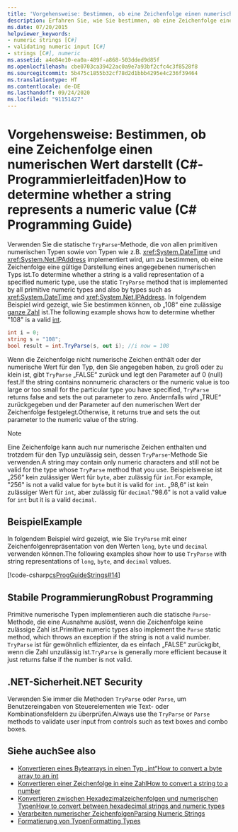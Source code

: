 ```yaml
---
title: 'Vorgehensweise: Bestimmen, ob eine Zeichenfolge einen numerischen Wert darstellt (C#-Programmierleitfaden)'
description: Erfahren Sie, wie Sie bestimmen, ob eine Zeichenfolge eine gültige Darstellung eines angegebenen numerischen Typs ist. Hier finden Sie Codebeispiele und weitere Ressourcen.
ms.date: 07/20/2015
helpviewer_keywords:
- numeric strings [C#]
- validating numeric input [C#]
- strings [C#], numeric
ms.assetid: a4e84e10-ea0a-489f-a868-503dded9d85f
ms.openlocfilehash: cbe0703ca39422ac0a9e7a93bf2cfc4c3f8528f8
ms.sourcegitcommit: 5b475c1855b32cf78d2d1bbb4295e4c236f39464
ms.translationtype: HT
ms.contentlocale: de-DE
ms.lasthandoff: 09/24/2020
ms.locfileid: "91151427"
---
```

# <a name="how-to-determine-whether-a-string-represents-a-numeric-value-c-programming-guide"></a><span data-ttu-id="fc022-104">Vorgehensweise: Bestimmen, ob eine Zeichenfolge einen numerischen Wert darstellt (C#-Programmierleitfaden)</span><span class="sxs-lookup"><span data-stu-id="fc022-104">How to determine whether a string represents a numeric value (C# Programming Guide)</span></span>

<span data-ttu-id="fc022-105">Verwenden Sie die statische `TryParse`-Methode, die von allen primitiven numerischen Typen sowie von Typen wie z.B. <xref:System.DateTime> und <xref:System.Net.IPAddress> implementiert wird, um zu bestimmen, ob eine Zeichenfolge eine gültige Darstellung eines angegebenen numerischen Typs ist.</span><span class="sxs-lookup"><span data-stu-id="fc022-105">To determine whether a string is a valid representation of a specified numeric type, use the static `TryParse` method that is implemented by all primitive numeric types and also by types such as <xref:System.DateTime> and <xref:System.Net.IPAddress>.</span></span> <span data-ttu-id="fc022-106">In folgendem Beispiel wird gezeigt, wie Sie bestimmen können, ob „108“ eine zulässige [ganze Zahl](../../language-reference/builtin-types/integral-numeric-types.md) ist.</span><span class="sxs-lookup"><span data-stu-id="fc022-106">The following example shows how to determine whether "108" is a valid [int](../../language-reference/builtin-types/integral-numeric-types.md).</span></span>  
  
```csharp  
int i = 0;
string s = "108";  
bool result = int.TryParse(s, out i); //i now = 108  
```  
  
 <span data-ttu-id="fc022-107">Wenn die Zeichenfolge nicht numerische Zeichen enthält oder der numerische Wert für den Typ, den Sie angegeben haben, zu groß oder zu klein ist, gibt `TryParse` „FALSE“ zurück und legt den Parameter auf 0 (null) fest.</span><span class="sxs-lookup"><span data-stu-id="fc022-107">If the string contains nonnumeric characters or the numeric value is too large or too small for the particular type you have specified, `TryParse` returns false and sets the out parameter to zero.</span></span> <span data-ttu-id="fc022-108">Andernfalls wird „TRUE“ zurückgegeben und der Parameter auf den numerischen Wert der Zeichenfolge festgelegt.</span><span class="sxs-lookup"><span data-stu-id="fc022-108">Otherwise, it returns true and sets the out parameter to the numeric value of the string.</span></span>  
  
> [!NOTE]
> <span data-ttu-id="fc022-109">Eine Zeichenfolge kann auch nur numerische Zeichen enthalten und trotzdem für den Typ unzulässig sein, dessen `TryParse`-Methode Sie verwenden.</span><span class="sxs-lookup"><span data-stu-id="fc022-109">A string may contain only numeric characters and still not be valid for the type whose `TryParse` method that you use.</span></span> <span data-ttu-id="fc022-110">Beispielsweise ist „256“ kein zulässiger Wert für `byte`, aber zulässig für `int`.</span><span class="sxs-lookup"><span data-stu-id="fc022-110">For example, "256" is not a valid value for `byte` but it is valid for `int`.</span></span> <span data-ttu-id="fc022-111">„98,6“ ist kein zulässiger Wert für `int`, aber zulässig für `decimal`.</span><span class="sxs-lookup"><span data-stu-id="fc022-111">"98.6" is not a valid value for `int` but it is a valid `decimal`.</span></span>  
  
## <a name="example"></a><span data-ttu-id="fc022-112">Beispiel</span><span class="sxs-lookup"><span data-stu-id="fc022-112">Example</span></span>  

 <span data-ttu-id="fc022-113">In folgendem Beispiel wird gezeigt, wie Sie `TryParse` mit einer Zeichenfolgenrepräsentation von den Werten `long`, `byte` und `decimal` verwenden können.</span><span class="sxs-lookup"><span data-stu-id="fc022-113">The following examples show how to use `TryParse` with string representations of `long`, `byte`, and `decimal` values.</span></span>  
  
 [!code-csharp[csProgGuideStrings#14](~/samples/snippets/csharp/VS_Snippets_VBCSharp/csProgGuideStrings/CS/Strings.cs#14)]  
  
## <a name="robust-programming"></a><span data-ttu-id="fc022-114">Stabile Programmierung</span><span class="sxs-lookup"><span data-stu-id="fc022-114">Robust Programming</span></span>  

 <span data-ttu-id="fc022-115">Primitive numerische Typen implementieren auch die statische `Parse`-Methode, die eine Ausnahme auslöst, wenn die Zeichenfolge keine zulässige Zahl ist.</span><span class="sxs-lookup"><span data-stu-id="fc022-115">Primitive numeric types also implement the `Parse` static method, which throws an exception if the string is not a valid number.</span></span> <span data-ttu-id="fc022-116">`TryParse` ist für gewöhnlich effizienter, da es einfach „FALSE“ zurückgibt, wenn die Zahl unzulässig ist.</span><span class="sxs-lookup"><span data-stu-id="fc022-116">`TryParse` is generally more efficient because it just returns false if the number is not valid.</span></span>  
  
## <a name="net-security"></a><span data-ttu-id="fc022-117">.NET-Sicherheit</span><span class="sxs-lookup"><span data-stu-id="fc022-117">.NET Security</span></span>  

 <span data-ttu-id="fc022-118">Verwenden Sie immer die Methoden `TryParse` oder `Parse`, um Benutzereingaben von Steuerelementen wie Text- oder Kombinationsfeldern zu überprüfen.</span><span class="sxs-lookup"><span data-stu-id="fc022-118">Always use the `TryParse` or `Parse` methods to validate user input from controls such as text boxes and combo boxes.</span></span>  
  
## <a name="see-also"></a><span data-ttu-id="fc022-119">Siehe auch</span><span class="sxs-lookup"><span data-stu-id="fc022-119">See also</span></span>

- [<span data-ttu-id="fc022-120">Konvertieren eines Bytearrays in einen Typ „int“</span><span class="sxs-lookup"><span data-stu-id="fc022-120">How to convert a byte array to an int</span></span>](../types/how-to-convert-a-byte-array-to-an-int.md)
- [<span data-ttu-id="fc022-121">Konvertieren einer Zeichenfolge in eine Zahl</span><span class="sxs-lookup"><span data-stu-id="fc022-121">How to convert a string to a number</span></span>](../types/how-to-convert-a-string-to-a-number.md)
- [<span data-ttu-id="fc022-122">Konvertieren zwischen Hexadezimalzeichenfolgen und numerischen Typen</span><span class="sxs-lookup"><span data-stu-id="fc022-122">How to convert between hexadecimal strings and numeric types</span></span>](../types/how-to-convert-between-hexadecimal-strings-and-numeric-types.md)
- [<span data-ttu-id="fc022-123">Verarbeiten numerischer Zeichenfolgen</span><span class="sxs-lookup"><span data-stu-id="fc022-123">Parsing Numeric Strings</span></span>](../../../standard/base-types/parsing-numeric.md)
- [<span data-ttu-id="fc022-124">Formatierung von Typen</span><span class="sxs-lookup"><span data-stu-id="fc022-124">Formatting Types</span></span>](../../../standard/base-types/formatting-types.md)
